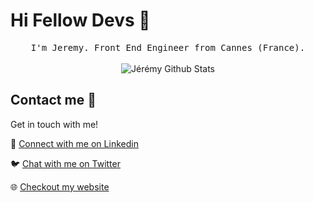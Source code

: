 # Hi Fellow Devs :wave:

<p align="center">
  <samp>
  I'm Jeremy. Front End Engineer from Cannes (France).
  </samp>
  <br/>
  <br/>
  <img src="https://github-readme-stats.vercel.app/api?username=jeremy-le-dev&show_icons=true" alt="Jérémy Github Stats"></img>
</p>

## Contact me :speech_balloon:

Get in touch with me!

:speech_balloon: <a href="https://www.linkedin.com/in/jeremyfroment/">Connect with me on Linkedin</a>

:bird: <a href="https://twitter.com/jeremy-le-dev">Chat with me on Twitter</a>

:globe_with_meridians: <a href="https://www.jeremyfroment.fr">Checkout my website</a>
